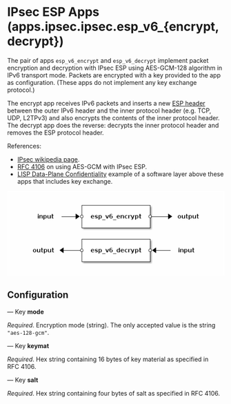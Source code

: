 # IPsec ESP Apps (apps.ipsec.ipsec.esp_v6_{encrypt,decrypt})

The pair of apps `esp_v6_encrypt` and `esp_v6_decrypt` implement
packet encryption and decryption with IPsec ESP using AES-GCM-128
algorithm in IPv6 transport mode. Packets are encrypted with a key
provided to the app as configuration. (These apps do not implement any
key exchange protocol.)

The encrypt app receives IPv6 packets and inserts a new [ESP
header](https://en.wikipedia.org/wiki/IPsec#Encapsulating_Security_Payload)
between the outer IPv6 header and the inner protocol header (e.g. TCP,
UDP, L2TPv3) and also encrypts the contents of the inner protocol
header. The decrypt app does the reverse: decrypts the inner protocol
header and removes the ESP protocol header.

References:

- [IPsec wikipedia page](https://en.wikipedia.org/wiki/IPsec).
- [RFC 4106](https://tools.ietf.org/html/rfc4106) on using AES-GCM with IPsec ESP.
- [LISP Data-Plane Confidentiality](https://tools.ietf.org/html/draft-ietf-lisp-crypto-02) example of a software layer above these apps that includes key exchange.

![esp](.images/esp.png)

## Configuration

— Key **mode**

*Required*. Encryption mode (string). The only accepted value is the string `"aes-128-gcm"`.

— Key **keymat**

*Required*. Hex string containing 16 bytes of key material as specified in RFC 4106.

— Key **salt**

*Required*. Hex string containing four bytes of salt as specified in RFC 4106.
